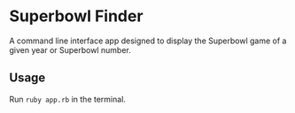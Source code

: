 # Superbowl Finder
A command line interface app designed to display the Superbowl game of a given year or Superbowl number.

## Usage
Run `ruby app.rb` in the terminal.
